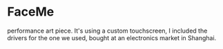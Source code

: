 FaceMe
======

performance art piece. It's using a custom touchscreen, I included the drivers for the one we used, bought at an electronics market in Shanghai.

